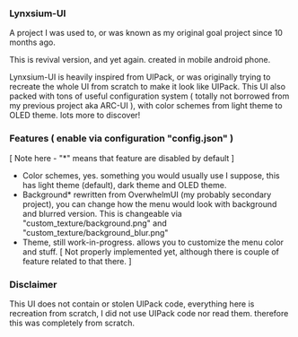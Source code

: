 ### Lynxsium-UI
A project I was used to, or was known as my original goal project since 10 months ago.

This is revival version, and yet again. created in mobile android phone.

Lynxsium-UI is heavily inspired from UIPack, or was originally trying to recreate the whole UI from scratch to make it look like UIPack. This UI also packed with tons of useful configuration system ( totally not borrowed from my previous project aka ARC-UI ), with color schemes from light theme to OLED theme. lots more to discover!

### Features ( enable via configuration "config.json" )
[ Note here - "*" means that feature are disabled by default ]
- Color schemes, yes. something you would usually use I suppose, this has light theme (default), dark theme and OLED theme.
- Background* rewritten from OverwhelmUI (my probably secondary project), you can change how the menu would look with background and blurred version. This is changeable via "custom_texture/background.png" and "custom_texture/background_blur.png"
- Theme, still work-in-progress. allows you to customize the menu color and stuff. [ Not properly implemented yet, although there is couple of feature related to that there. ]

### Disclaimer
This UI does not contain or stolen UIPack code, everything here is recreation from scratch, I did not use UIPack code nor read them. therefore this was completely from scratch.
